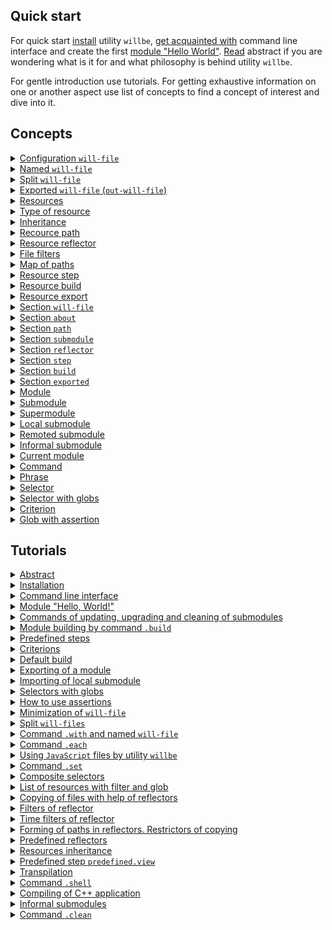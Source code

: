 ## Quick start

For quick start [install](<./tutorial/Instalation.md>) utility `willbe`, [get acquainted with](<./tutorial/CLI.md>) command line interface and create the first [module "Hello World"](<./tutorial/HelloWorld.md>). [Read](<./tutorial/Abstract.md>) abstract if you are wondering what is it for and what philosophy is behind utility `willbe`.

For gentle introduction use tutorials. For getting exhaustive information on one or another aspect use list of concepts to find a concept of interest and dive into it.

## Concepts

<details><summary><a href="./concept/WillFile.md">
      Configuration <code>will-file</code>
  </a></summary>
  Configuration for describing and building a module. Each formal module has such a file.
</details>
<details><summary><a href="./concept/WillFileNamedAndSplit.md#Named-will-file">
      Named <code>will-file</code>
  </a></summary>
  Kind of <code>will-file</code> which has a nonstandard name. It makes possible to have multiple modules with different names in a directory.
</details>
<details><summary><a href="./concept/WillFileNamedAndSplit.md#Split-will-file">
      Split <code>will-file</code>
  </a></summary>
  Splitting <code>will-file</code> into two files. One of them is for importing data and other is for exporting. It makes possible to split data related building and to develop a module and data which can be used by another modules.
</details>
<details><summary><a href="./concept/WillFileExported.md#Exported-will-file-out-will-file">
      Exported <code>will-file</code> (<code>out-will-file</code>)
  </a></summary>
  <code>Out-will-file</code> - kind of <code>will-file</code> which is generated by the utility during exporting of a module. Other modules can use the module importing its <code>out-will-file</code>.
</details>
<details><summary><a href="./concept/Structure.md#Resources">
      Resources
  </a></summary>
  Structural and functional element of <code>will-file</code>. Resources of the same type collected in a section.
</details>
<details><summary><a href="./concept/Structure.md#Type-of-resource">
      Type of resource
  </a></summary>
  Functionality associated with the group of resources restricted by its purpose. Examples of types of resources: path, submodule, step, build. Each type of resources has its own purpose and is treated by the utility differently.
</details>
<details><summary><a href="./concept/Inheritance.md">
      Inheritance
  </a></summary>
  Approach of description of a module according to which <code>will-file</code> can use (inherit) value of fields of other resource(s) of the same type.
</details>
<details><summary><a href="./concept/ResourcePath.md#Path">
      Recource path
  </a></summary>
  This is a resource for describing the file structure of a module that contains file paths. Paths are located in the <code>path</code> section.
</details>
<details><summary><a href="./concept/ResourceReflector.md#Resource-reflector">
      Resource reflector
  </a></summary>
  Resource of section <code>reflector</code>, technique to describe set of files to perform some operation at it.
</details>
<details><summary><a href="./concept/ReflectorFileFilter.md">
      File filters
  </a></summary>
  Technique to describe conditions of selection of the files which are needed to perform some operation at it. Reflector has two file filters: <code>src</code> and <code>dst</code>.
</details>
<details><summary><a href="./concept/ResourceReflector.md#map-of-paths">
      Map of paths
  </a></summary>
  A field of a reflector and a technique of description of the set of files which allows to include plenty of files and to exclude unwanted files by means of excluding conditions and globs out of it.
</details>
<details><summary><a href="./concept/ResourceStep.md#Resource-step">
      Resource step
  </a></summary>
  Instruction for building the module. Describe an operation and desired outcome. Build consists of steps.
  <code>Step</code> section resource which is an executing instruction of module building.
</details>
<details><summary><a href="./concept/ResourceBuild.md#Resource-build">
      Resource build
  </a></summary>
  Sequence and conditions of procedures execution to build a module. By implementation of the command `will .build`, developer has to select a particular build which is wanted unambiguously calling command by name or by conditions of the build.
</details>
<details><summary><a href="./concept/ResourceBuild.md#Resource-export">
      Resource export
  </a></summary>
  Special kind of build which required for the module to been used by other developers and modules. Result of exporting is generated files among wich is <code>out-will-file</code> and archive.
</details>
<details><summary><a href="./concept/Structure.md#Section-will-file">
      Section <code>will-file</code>
  </a></summary>
  The highest structural element of <code>will-file</code> which consists of resources of single type or fields, which describe the module.
</details>
<details><summary><a href="./concept/SectionAbout.md">
      Section <code>about</code>
  </a></summary>
  The section has the descriptive information about the module.
</details>
<details><summary><a href="./concept/ResourcePath.md#Section-path">
      Section <code>path</code>
  </a></summary>
  The section has the list of the paths for quick orientation in its file structure.
</details>
<details><summary><a href="./concept/SectionSubmodule.md">
      Section <code>submodule</code>
  </a></summary>
  The section has an information about submodules.
</details>
<details><summary><a href="./concept/ResourceReflector.md#Section-reflector">
      Section <code>reflector</code>
  </a></summary>
  The section has reflectors. It is  a special type of resources for operation at the groups of files.
</details>
<details><summary><a href="./concept/ResourceStep.md#Section-step">
      Section <code>step</code>
  </a></summary>
  The section has steps which could be used by build for building of the module.
</details>
<details><summary><a href="./concept/ResourceBuild.md#Section-build">
      Section <code>build</code>
  </a></summary>
  Resources of the section (build) describe sequence and conditions of procedures of module's building.
</details>
<details><summary><a href="./concept/SectionExported.md">
      Section <code>exported</code>
  </a></summary>
  It is programmatically generated section of <code>out-will-file</code> by exporting a module. It has a list of exported files and it is used by other modules for importing the module.
</details>
<details><summary><a href="./concept/Module.md#Module">
      Module
  </a></summary>
  Module is the set of files, which is described in <code>will-file</code>.
</details>
<details><summary><a href="./concept/Module.md#Submodule">
      Submodule
  </a></summary>
  A module with its own <code>will-file</code> which is used by other module (supermodule).
</details>
<details><summary><a href="./concept/Module.md#Supermodule">
      Supermodule
  </a></summary>
  A module which includes other modules (submodules).
</details>
<details><summary><a href="./concept/SubmodulesLocalAndRemote.md#Local-submodule">
      Local submodule
  </a></summary>
  A submodule which is located locally.
</details>
<details><summary><a href="./concept/SubmodulesLocalAndRemote.md#Remote-submodule">
      Remoted submodule
  </a></summary>
  A module which is located at the remoted server. It should be downloaded in order to be used.
</details>
<details><summary><a href="./concept/SubmoduleInformal.md">
      Informal submodule
  </a></summary>
  Set of files distribution of which does not include <code>will-file</code>.For such a submodule it's possible to create <code>will-file</code> and to export is independently.
</details>
<details><summary><a href="./concept/ModuleCurrent.md">
      Current module
  </a></summary>
  A module with respect to which operations are performed. By default the module is loaded from file <code>.will.yml</code> of the current directory or pair of files <code>.im.will.yml</code> and <code>.ex.will.yml</code>.
</details>
<details><summary><a href="./concept/Command.md#Command">
      Command
  </a></summary>
  A string which has phrase which describes intention of a developer and actions which will be done by utility after user enters it. It is entered in the interface of the command prompt by developer.
</details>
<details><summary><a href="./concept/Command.md#Phrase">
      Phrase
  </a></summary>
  Word or several words, separated by dot, it denotes command which utility should perform.
</details>
<details><summary><a href="./concept/Selectors.md#Selector">
      Selector
  </a></summary>
  String-reference on resource or group of resources of the module.
</details>
<details><summary><a href="./concept/Selectors.md#Selector-with-globs">
      Selector with globs
  </a></summary>
  Selector which uses searching patterns (globs) for selecting of resources.
</details>
<details><summary><a href="./concept/Criterions.md">
      Criterion
  </a></summary>
  Element of comparison for selection of resources.
</details>
<details><summary><a href="./concept/Asserts.md">
      Glob with assertion
  </a></summary>
  Restriction of glob by number of expected resources which should be found by the selector.
</details>

## Tutorials

<details><summary><a href="./tutorial/Abstract.md">
      Abstract
  </a></summary>
  General information. What utility <code>willbe</code> is and what it is not.
</details>
<details><summary><a href="./tutorial/Installation.md">
      Installation
  </a></summary>
  Procedure of instalation of utility. <code>willbe</code>
</details>
<details><summary><a href="./tutorial/CLI.md">
      Command line interface
  </a></summary>
  How to use command line interface of utility <code>willbe</code>. How to use command <code>.help</code> and command <code>.list</code>.
</details>
<details><summary><a href="./tutorial/HelloWorld.md">
      Module "Hello, World!"
  </a></summary>
  Creating module "Hello, World!". Downloading of remote submodule.
</details>
<details><summary><a href="./tutorial/CommandsSubmodules.md">
      Commands of updating, upgrading and cleaning of submodules
  </a></summary>
  Commands of updating files of submodules, upgrading submodules rewriting <code>will-file</code> automatically and cleaning of submodules removing downloaded files.
</details>
<details><summary><a href="./tutorial/Build.md">
      Module building by command <code>.build</code>
  </a></summary>
  Building chosen builds of the module.
</details>
<details><summary><a href="./tutorial/StepsPredefined.md">
      Predefined steps
  </a></summary>
  How to use predefined steps for operating remote submodules.
</details>
<details><summary><a href="./tutorial/Criterions.md">
      Criterions
  </a></summary>
  How to use criterions for resource selection.
</details>
<details><summary><a href="./tutorial/CriterionDefault.md">
      Default build
  </a></summary>
  How to build without explicit argument for command <code>.build</code>.
</details>
<details><summary><a href="./tutorial/ModuleWillFileExported.md">
      Exporting of a module
  </a></summary>
  Exporting a module to use it by another developer or module.
</details>
<details><summary><a href="./tutorial/SubmodulesLocal.md">
      Importing of local submodule
  </a></summary>
  How to use local submodule from another module (supermodule).
</details>
<details><summary><a href="./tutorial/SelectorsWithGlob.md">
      Selectors with globs
  </a></summary>
  How to use selectors with globs.
</details>
<details><summary><a href="./tutorial/AssertsUsing.md">
      How to use assertions
  </a></summary>
  How assertions help to avoid errors during development.
</details>
<details><summary><a href="./tutorial/WillFileMinimization.md">
      Minimization of <code>will-file</code>
  </a></summary>
  How to minimize <code>will-file</code> with help of instantiation of sets of criterions.
</details>
<details><summary><a href="./tutorial/WillFileSplit.md">
      Split <code>will-files</code>
  </a></summary>
  How to create and use a module with split <code>will-fileми</code>.
</details>
<details><summary><a href="./tutorial/WillFileNamed.md">
      Command <code>.with</code> and named <code>will-file</code>
  </a></summary>
  How to use command <code>.with</code>? What is named <code>will-file</code>?
</details>
<details><summary><a href="./tutorial/CommandEach.md">
      Command <code>.each</code>
  </a></summary>
  How to use command <code>.each</code> for executing same operation for each module or submodule.
</details>
<details><summary><a href="./tutorial/StepJS.md">
      Using <code>JavaScript</code> files by utility <code>willbe</code>
  </a></summary>
  How to use JavaScript files by utility <code>willbe</code> for complicated scenarios of builds.
</details>
<details><summary><a href="./tutorial/CommandSet.md">
      Command <code>.set</code>
  </a></summary>
  How to use command <code>.set</code> to change state of the utility, for example to change level of verbosity.
</details>
<details><summary><a href="./tutorial/SelectorComposite.md">
      Composite selectors
  </a></summary>
  How to use composite selectors for selecting of resources of submodules.
</details>
<details><summary><a href="./tutorial/CommandsListSearch.md">
      List of resources with filter and glob
  </a></summary>
  How to request for list of resources which satisfy filter and glob.
</details>
<details><summary><a href="./tutorial/ReflectorUsing.md">
      Copying of files with help of reflectors
  </a></summary>
  How to copy files with help of reflectors, field <code>recursive</code> of reflector.
</details>
<details><summary><a href="./tutorial/ReflectorFilters.md">
      Filters of reflector
  </a></summary>
  How to use filters of reflectors for selection of files for coping.
</details>
<details><summary><a href="./tutorial/ReflectorTimeFilters.md">
      Time filters of reflector
  </a></summary>
  How to use filters to select files by age.
</details>
<details><summary><a href="./tutorial/ReflectorFSControl.md">
      Forming of paths in reflectors. Restrictors of copying
  </a></summary>
  Describe algorithm of path forming and explicit copying restrictions.
</details>
<details><summary><a href="./tutorial/ReflectorsPredefined.md">
      Predefined reflectors
  </a></summary>
  How to use predefined reflectors to split debug and release files and how to build a multibuild.
</details>
<details><summary><a href="./tutorial/ResourceInheritance.md">
      Resources inheritance
  </a></summary>
  How to use resource inheritance to reuse data.
</details>
<details><summary><a href="./tutorial/StepView.md">
      Predefined step <code>predefined.view</code>
  </a></summary>
  How to use predefined step <code>predefined.view</code> to view file.
</details>
<details><summary><a href="./tutorial/StepTranspile.md">
      Transpilation
  </a></summary>
  How to use predefined step <code>predefined.transpile</code> to transpile <code>JavaScript</code> files or concatenate them.
</details>
<details><summary><a href="./tutorial/CommandShell.md">
      Command <code>.shell</code>
  </a></summary>
  A command to call external application by utility <code>willbe</code> for chosen modules or submodules.
</details>
<details><summary><a href="./tutorial/WillbeAsMake.md">
      Compiling of С++ application
  </a></summary>
  How to use utility <code>willbe</code> for compiling С++ application.
</details>
<details><summary><a href="./tutorial/SubmoduleInformal.md">
      Informal submodules
  </a></summary>
  Importing of informal submodules.
</details>
<details><summary><a href="./tutorial/CommandClean.md">
      Command  <code>.clean</code>
  </a></summary>
  How to use command <code>.clean</code> for deleting generated and downloaded files.
</details>
